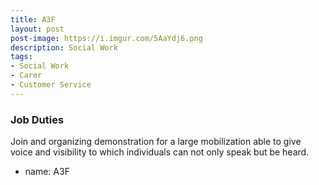 ```yaml
---
title: A3F
layout: post
post-image: https://i.imgur.com/5AaYdj6.png
description: Social Work
tags:
- Social Work
- Carer
- Customer Service
---
```


### Job Duties

Join and organizing demonstration for a large mobilization able to give voice and visibility to which individuals can not only speak but be heard.
- name: A3F
